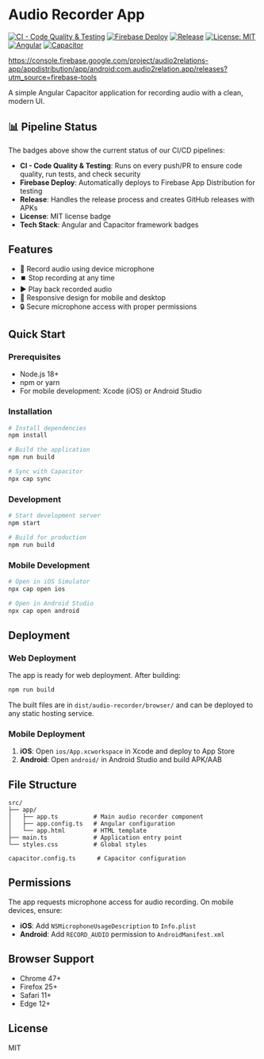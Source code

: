 # Audio Recorder App

[![CI - Code Quality & Testing](https://github.com/project-unga-bunga/audio2relations-web-client/workflows/CI%20-%20Code%20Quality%20%26%20Testing/badge.svg)](https://github.com/project-unga-bunga/audio2relations-web-client/actions/workflows/ci.yml)
[![Firebase Deploy](https://github.com/project-unga-bunga/audio2relations-web-client/workflows/Deploy%20to%20Firebase%20App%20Distribution/badge.svg)](https://github.com/project-unga-bunga/audio2relations-web-client/actions/workflows/firebase-deploy.yml)
[![Release](https://github.com/project-unga-bunga/audio2relations-web-client/workflows/Release/badge.svg)](https://github.com/project-unga-bunga/audio2relations-web-client/actions/workflows/release.yml)
[![License: MIT](https://img.shields.io/badge/License-MIT-yellow.svg)](https://opensource.org/licenses/MIT)
[![Angular](https://img.shields.io/badge/Angular-DD0031?style=flat&logo=angular&logoColor=white)](https://angular.io/)
[![Capacitor](https://img.shields.io/badge/Capacitor-119EFF?style=flat&logo=capacitor&logoColor=white)](https://capacitorjs.com/)

https://console.firebase.google.com/project/audio2relations-app/appdistribution/app/android:com.audio2relation.app/releases?utm_source=firebase-tools


A simple Angular Capacitor application for recording audio with a clean, modern UI.

## 📊 Pipeline Status

The badges above show the current status of our CI/CD pipelines:

- **CI - Code Quality & Testing**: Runs on every push/PR to ensure code quality, run tests, and check security
- **Firebase Deploy**: Automatically deploys to Firebase App Distribution for testing
- **Release**: Handles the release process and creates GitHub releases with APKs
- **License**: MIT license badge
- **Tech Stack**: Angular and Capacitor framework badges

## Features

- 🎤 Record audio using device microphone
- ⏹️ Stop recording at any time
- ▶️ Play back recorded audio
- 📱 Responsive design for mobile and desktop
- 🔒 Secure microphone access with proper permissions

## Quick Start

### Prerequisites

- Node.js 18+ 
- npm or yarn
- For mobile development: Xcode (iOS) or Android Studio

### Installation

```bash
# Install dependencies
npm install

# Build the application
npm run build

# Sync with Capacitor
npx cap sync
```

### Development

```bash
# Start development server
npm start

# Build for production
npm run build
```

### Mobile Development

```bash
# Open in iOS Simulator
npx cap open ios

# Open in Android Studio
npx cap open android
```

## Deployment

### Web Deployment

The app is ready for web deployment. After building:

```bash
npm run build
```

The built files are in `dist/audio-recorder/browser/` and can be deployed to any static hosting service.

### Mobile Deployment

1. **iOS**: Open `ios/App.xcworkspace` in Xcode and deploy to App Store
2. **Android**: Open `android/` in Android Studio and build APK/AAB

## File Structure

```
src/
├── app/
│   ├── app.ts          # Main audio recorder component
│   ├── app.config.ts   # Angular configuration
│   └── app.html        # HTML template
├── main.ts             # Application entry point
└── styles.css          # Global styles

capacitor.config.ts      # Capacitor configuration
```

## Permissions

The app requests microphone access for audio recording. On mobile devices, ensure:

- **iOS**: Add `NSMicrophoneUsageDescription` to `Info.plist`
- **Android**: Add `RECORD_AUDIO` permission to `AndroidManifest.xml`

## Browser Support

- Chrome 47+
- Firefox 25+
- Safari 11+
- Edge 12+

## License

MIT
